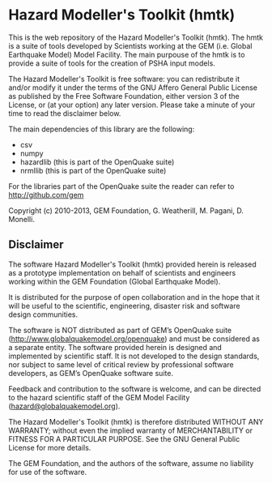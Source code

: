 Hazard Modeller's Toolkit (hmtk)
====

This is the web repository of the Hazard Modeller's Toolkit (hmtk). 
The hmtk is a suite of tools developed by Scientists working at the 
GEM (i.e. Global Earthquake Model) Model Facility. The main purpouse
of the hmtk is to provide a suite of tools for the creation of PSHA 
input models.

The Hazard Modeller's Toolkit is free software: you can redistribute 
it and/or modify it under the terms of the GNU Affero General Public 
License as published by the Free Software Foundation, either version 
3 of the License, or (at your option) any later version. Please take 
a minute of your time to read the disclaimer below.

The main dependencies of this library are the following:
* csv
* numpy
* hazardlib (this is part of the OpenQuake suite)
* nrmllib (this is part of the OpenQuake suite)

For the libraries part of the OpenQuake suite the reader can refer to 
http://github.com/gem

Copyright (c) 2010-2013, GEM Foundation, G. Weatherill, M. Pagani, 
D. Monelli.


Disclaimer
----

The software Hazard Modeller's Toolkit (hmtk) provided herein 
is released as a prototype implementation on behalf of 
scientists and engineers working within the GEM Foundation (Global 
Earthquake Model). 

It is distributed for the purpose of open collaboration and in the 
hope that it will be useful to the scientific, engineering, disaster
risk and software design communities. 

The software is NOT distributed as part of GEM’s OpenQuake suite 
(http://www.globalquakemodel.org/openquake) and must be considered as a 
separate entity. The software provided herein is designed and implemented 
by scientific staff. It is not developed to the design standards, nor 
subject to same level of critical review by professional software 
developers, as GEM’s OpenQuake software suite.  

Feedback and contribution to the software is welcome, and can be 
directed to the hazard scientific staff of the GEM Model Facility 
(hazard@globalquakemodel.org). 

The Hazard Modeller's Toolkit (hmtk) is therefore distributed WITHOUT 
ANY WARRANTY; without even the implied warranty of MERCHANTABILITY or 
FITNESS FOR A PARTICULAR PURPOSE. See the GNU General Public License 
for more details.

The GEM Foundation, and the authors of the software, assume no 
liability for use of the software.
